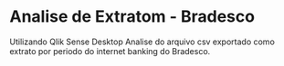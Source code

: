 # Analise de Extratom - Bradesco
Utilizando Qlik Sense Desktop
Analise do arquivo csv exportado como extrato por periodo do internet banking do Bradesco.

